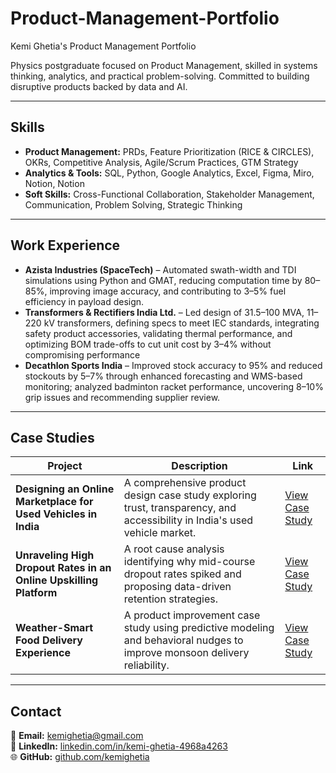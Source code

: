 # Product-Management-Portfolio
Kemi Ghetia's Product Management Portfolio


Physics postgraduate focused on Product Management, skilled in systems thinking, analytics, and practical problem-solving. Committed to building disruptive products backed by data and AI.

---

## Skills 
- **Product Management:** PRDs, Feature Prioritization (RICE & CIRCLES), OKRs, Competitive Analysis, Agile/Scrum Practices, GTM Strategy  
- **Analytics & Tools:** SQL, Python, Google Analytics, Excel, Figma, Miro, Notion, Notion  
- **Soft Skills:** Cross-Functional Collaboration, Stakeholder Management, Communication, Problem Solving, Strategic Thinking  

---

## Work Experience
- **Azista Industries (SpaceTech)** – Automated swath-width and TDI simulations using Python and GMAT, reducing computation time by 80–85%, improving image accuracy, and contributing to 3–5% fuel efficiency in payload design.
- **Transformers & Rectifiers India Ltd.** – Led design of 31.5–100 MVA, 11–220 kV transformers, defining specs to meet IEC standards, integrating safety product accessories, validating thermal performance, and optimizing BOM trade-offs to cut unit cost by 3–4% without compromising performance 
- **Decathlon Sports India** – Improved stock accuracy to 95% and reduced stockouts by 5–7% through enhanced forecasting and WMS-based monitoring; analyzed badminton racket performance, uncovering 8–10% grip issues and recommending supplier review.

---

## Case Studies

| Project | Description | Link |
|---------|-------------|------|
| **Designing an Online Marketplace for Used Vehicles in India** | A comprehensive product design case study exploring trust, transparency, and accessibility in India's used vehicle market. | [View Case Study](https://github.com/kemighetia/product-management-portfolio/blob/main/Case_Studies/Designing-an-Online-Marketplace-for-Used-Vehicles-in-India.pdf) |
| **Unraveling High Dropout Rates in an Online Upskilling Platform** | A root cause analysis identifying why mid-course dropout rates spiked and proposing data-driven retention strategies. | [View Case Study](https://github.com/kemighetia/product-management-portfolio/blob/main/Case_Studies/Unraveling-High-Dropout-Rates-in-an-Online-Upskilling-Platform.pdf) |
| **Weather-Smart Food Delivery Experience** | A product improvement case study using predictive modeling and behavioral nudges to improve monsoon delivery reliability. | [View Case Study](https://github.com/kemighetia/product-management-portfolio/blob/main/Case_Studies/Weather-Smart-Food-Delivery-Experience.pdf) |

---

## Contact
📧 **Email:** [kemighetia@gmail.com](mailto:kemighetia@gmail.com)  
🔗 **LinkedIn:** [linkedin.com/in/kemi-ghetia-4968a4263](https://www.linkedin.com/in/kemi-ghetia-4968a4263)  
🌐 **GitHub:** [github.com/kemighetia](https://github.com/kemighetia)
